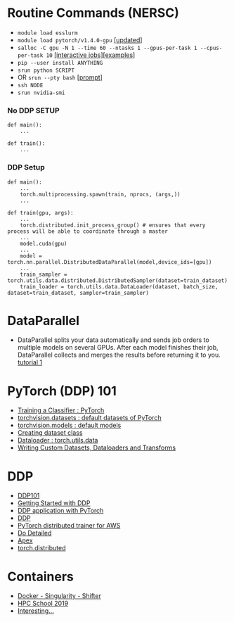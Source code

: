 # Routine Commands (NERSC)

- `module load esslurm`
- `module load pytorch/v1.4.0-gpu` [[updated]](https://docs.nersc.gov/analytics/machinelearning/pytorch/)
- `salloc -C gpu -N 1 --time 60 --ntasks 1 --gpus-per-task 1 --cpus-per-task 10` [[interactive jobs]](https://docs.nersc.gov/jobs/interactive/)[[examples]](https://docs.nersc.gov/jobs/examples/)
- `pip --user install ANYTHING`
- `srun python SCRIPT` 
- OR `srun --pty bash` [[prompt]](https://slurm.schedmd.com/faq.html#prompt)
- `ssh NODE`
- `srun nvidia-smi`

### No DDP SETUP
```
def main():
    ...

def train():
    ...
```
### DDP Setup
```
def main():
    ...
    torch.multiprocessing.spawn(train, nprocs, (args,))
    ...

def train(gpu, args):
    ...
    torch.distributed.init_process_group() # ensures that every process will be able to coordinate through a master
    ...
    model.cuda(gpu)
    ...
    model = torch.nn.parallel.DistributedDataParallel(model,device_ids=[gpu])
    ...
    train_sampler = torch.utils.data.distributed.DistributedSampler(dataset=train_dataset)
    train_loader = torch.utils.data.DataLoader(dataset, batch_size, dataset=train_dataset, sampler=train_sampler)
``` 

# DataParallel
- DataParallel splits your data automatically and sends job orders to multiple models on several GPUs. After each model finishes their job, DataParallel collects and merges the results before returning it to you. [tutorial 1](https://pytorch.org/tutorials/beginner/blitz/data_parallel_tutorial.html)

# PyTorch (DDP) 101

- [Training a Classifier : PyTorch](https://pytorch.org/tutorials/beginner/blitz/cifar10_tutorial.html)
- [torchvision.datasets : default datasets of PyTorch](https://pytorch.org/docs/stable/torchvision/datasets.html)
- [torchvision.models : default models](https://pytorch.org/docs/stable/torchvision/models.html) 
- [Creating dataset class](https://stanford.edu/~shervine/blog/pytorch-how-to-generate-data-parallel)
- [Dataloader : torch.utils.data](https://pytorch.org/docs/stable/data.html)
- [Writing Custom Datasets, Dataloaders and Transforms](https://pytorch.org/tutorials/beginner/data_loading_tutorial.html)

# DDP

- [DDP101](https://yangkky.github.io/2019/07/08/distributed-pytorch-tutorial.html)
- [Getting Started with DDP](https://pytorch.org/tutorials/intermediate/ddp_tutorial.html)
- [DDP application with PyTorch](https://pytorch.org/tutorials/intermediate/dist_tuto.html)
- [DDP](https://pytorch.org/docs/master/notes/ddp.html)
- [PyTorch distributed trainer for AWS](https://pytorch.org/tutorials/beginner/aws_distributed_training_tutorial.html)
- [Do Detailed](http://www.telesens.co/2019/04/04/distributed-data-parallel-training-using-pytorch-on-aws/)
- [Apex](https://nvidia.github.io/apex/index.html)
- [torch.distributed](https://pytorch.org/docs/stable/distributed.html)

# Containers

- [Docker - Singularity - Shifter](https://tin6150.github.io/psg/blogger_container_hpc.html)
- [HPC School 2019](https://ulhpc-tutorials.readthedocs.io/en/latest/containers/singularity/slides.pdf)
- [Interesting...](https://www.stackhpc.com/the-state-of-hpc-containers.html)
